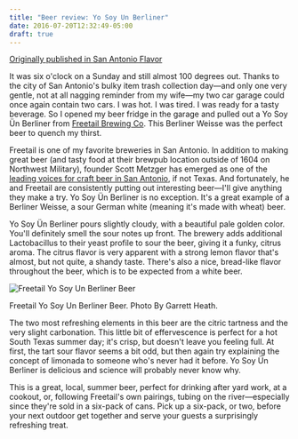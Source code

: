 ```yaml
---
title: "Beer review: Yo Soy Un Berliner"
date: 2016-07-20T12:32:49-05:00
draft: true
---
```


[Originally published in San Antonio Flavor](http://www.saflavor.com/freetails-yo-soy-un-berliner-san-antonio-beers/ "Permalink to Freetail's Yo Soy Ün Berliner: San Antonio Beers")

It was six o'clock on a Sunday and still almost 100 degrees out. Thanks to the city of San Antonio's bulky item trash collection day—and only one very gentle, not at all nagging reminder from my wife—my two car garage could once again contain two cars. I was hot. I was tired. I was ready for a tasty beverage. So I opened my beer fridge in the garage and pulled out a Yo Soy Ün Berliner from [Freetail Brewing Co][1]. This Berliner Weisse was the perfect beer to quench my thirst.

Freetail is one of my favorite breweries in San Antonio. In addition to making great beer (and tasty food at their brewpub location outside of 1604 on Northwest Military), founder Scott Metzger has emerged as one of the [leading voices for craft beer in San Antonio][2], if not Texas. And fortunately, he and Freetail are consistently putting out interesting beer—I'll give anything they make a try. Yo Soy Ün Berliner is no exception. It's a great example of a Berliner Weisse, a sour German white (meaning it's made with wheat) beer.

Yo Soy Ün Berliner pours slightly cloudy, with a beautiful pale golden color. You'll definitely smell the sour notes up front. The brewery adds additional Lactobacillus to their yeast profile to sour the beer, giving it a funky, citrus aroma. The citrus flavor is very apparent with a strong lemon flavor that's almost, but not quite, a shandy taste. There's also a nice, bread-like flavor throughout the beer, which is to be expected from a white beer.

![Freetail Yo Soy Un Berliner Beer][3]

Freetail Yo Soy Un Berliner Beer. Photo By Garrett Heath.

The two most refreshing elements in this beer are the citric tartness and the very slight carbonation. This little bit of effervescence is perfect for a hot South Texas summer day; it's crisp, but doesn't leave you feeling full. At first, the tart sour flavor seems a bit odd, but then again try explaining the concept of limonada to someone who's never had it before. Yo Soy Ün Berliner is delicious and science will probably never know why.

This is a great, local, summer beer, perfect for drinking after yard work, at a cookout, or, following Freetail's own pairings, tubing on the river—especially since they're sold in a six-pack of cans. Pick up a six-pack, or two, before your next outdoor get together and serve your guests a surprisingly refreshing treat.


[1]: https://freetailbrewing.com
[2]: http://www.nytimes.com/2015/12/15/business/craft-brewers-face-competition-for-beer-cans.html?_r=0
[3]: http://saflavor.wpengine.com/wp-content/uploads/2016/07/Freetail-Yo-Soy-Un-Berliner-San-Antonio-Beer-640x426.jpg
